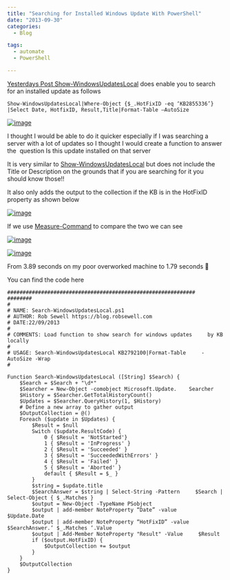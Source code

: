```yaml
---
title: "Searching for Installed Windows Update With PowerShell"
date: "2013-09-30" 
categories:
  - Blog

tags:
  - automate
  - PowerShell

---
```

[Yesterdays Post Show-WindowsUpdatesLocal](https://blog.robsewell.com/?p=480) does enable you to search for an installed update as follows

    Show-WindowsUpdatesLocal|Where-Object {$_.HotFixID -eq ‘KB2855336’} |Select Date, HotfixID, Result,Title|Format-Table –AutoSize

[![image](https://blog.robsewell.com/assets/uploads/2013/09/image108.png)](https://blog.robsewell.com/assets/uploads/2013/09/image108.png)

I thought I would be able to do it quicker especially if I was searching a server with a lot of updates so I thought I would create a function to answer the  question Is this update installed on that server

It is very similar to [Show-WindowsUpdatesLocal](https://blog.robsewell.com/?p=480) but does not include the Title or Description on the grounds that if you are searching for it you should know those!!

It also only adds the output to the collection if the KB is in the HotFixID property as shown below

[![image](https://blog.robsewell.com/assets/uploads/2013/09/image109.png)](https://blog.robsewell.com/assets/uploads/2013/09/image109.png)

If we use [Measure-Command](http://blogs.msdn.com/b/rob/archive/2013/04/19/measuring-how-long-commands-take-in-windows.aspx) to compare the two we can see

[![image](https://blog.robsewell.com/assets/uploads/2013/09/image110.png)](https://blog.robsewell.com/assets/uploads/2013/09/image110.png)

[![image](https://blog.robsewell.com/assets/uploads/2013/09/image111.png)](https://blog.robsewell.com/assets/uploads/2013/09/image111.png)

From 3.89 seconds on my poor overworked machine to 1.79 seconds 🙂

You can find the code here

    #############################################################    ########
    #
    # NAME: Search-WindowsUpdatesLocal.ps1
    # AUTHOR: Rob Sewell https://blog.robsewell.com
    # DATE:22/09/2013
    #
    # COMMENTS: Load function to show search for windows updates     by KB locally
    #
    # USAGE: Search-WindowsUpdatesLocal KB2792100|Format-Table     -AutoSize -Wrap
    #    
    
    Function Search-WindowsUpdatesLocal ([String] $Search) {
        $Search = $Search + "\d*" 
        $Searcher = New-Object -comobject Microsoft.Update.    Searcher
        $History = $Searcher.GetTotalHistoryCount()
        $Updates = $Searcher.QueryHistory(1, $History)
        # Define a new array to gather output
        $OutputCollection = @()
        Foreach ($update in $Updates) {
            $Result = $null
            Switch ($update.ResultCode) {
                0 { $Result = 'NotStarted'}
                1 { $Result = 'InProgress' }
                2 { $Result = 'Succeeded' }
                3 { $Result = 'SucceededWithErrors' }
                4 { $Result = 'Failed' }
                5 { $Result = 'Aborted' }
                default { $Result = $_ }
            }
            $string = $update.title
            $SearchAnswer = $string | Select-String -Pattern     $Search | Select-Object { $_.Matches } 
            $output = New-Object -TypeName PSobject
            $output | add-member NoteProperty “Date” -value     $Update.Date
            $output | add-member NoteProperty “HotFixID” -value     $SearchAnswer.‘ $_.Matches ‘.Value
            $output | Add-Member NoteProperty "Result" -Value     $Result
            if ($output.HotFixID) {
                $OutputCollection += $output
            }
        }
        $OutputCollection
    }
